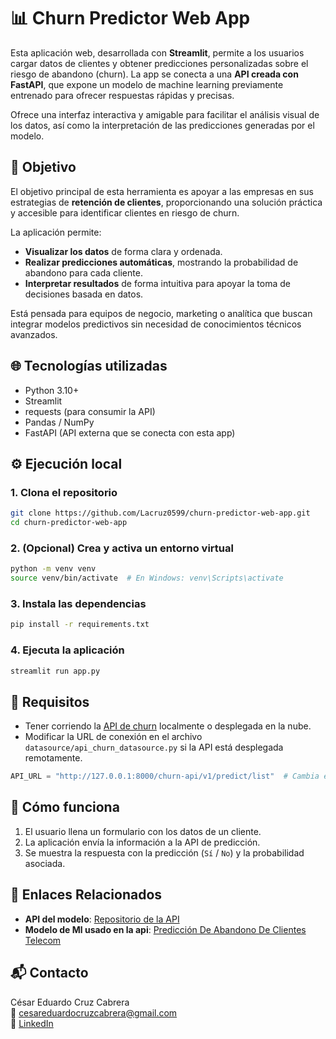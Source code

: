 # 📊 Churn Predictor Web App

Esta aplicación web, desarrollada con **Streamlit**, permite a los usuarios cargar datos de clientes y obtener predicciones personalizadas sobre el riesgo de abandono (churn). La app se conecta a una **API creada con FastAPI**, que expone un modelo de machine learning previamente entrenado para ofrecer respuestas rápidas y precisas.

Ofrece una interfaz interactiva y amigable para facilitar el análisis visual de los datos, así como la interpretación de las predicciones generadas por el modelo.

## 🎯 Objetivo

El objetivo principal de esta herramienta es apoyar a las empresas en sus estrategias de **retención de clientes**, proporcionando una solución práctica y accesible para identificar clientes en riesgo de churn. 

La aplicación permite:
- **Visualizar los datos** de forma clara y ordenada.
- **Realizar predicciones automáticas**, mostrando la probabilidad de abandono para cada cliente.
- **Interpretar resultados** de forma intuitiva para apoyar la toma de decisiones basada en datos.

Está pensada para equipos de negocio, marketing o analítica que buscan integrar modelos predictivos sin necesidad de conocimientos técnicos avanzados.

## 🌐 Tecnologías utilizadas

- Python 3.10+
- Streamlit
- requests (para consumir la API)
- Pandas / NumPy
- FastAPI (API externa que se conecta con esta app)

## ⚙️ Ejecución local

### 1. Clona el repositorio

```bash
git clone https://github.com/Lacruz0599/churn-predictor-web-app.git
cd churn-predictor-web-app
```

### 2. (Opcional) Crea y activa un entorno virtual

```bash
python -m venv venv
source venv/bin/activate  # En Windows: venv\Scripts\activate
```

### 3. Instala las dependencias

```bash
pip install -r requirements.txt
```

### 4. Ejecuta la aplicación

```bash
streamlit run app.py
```

## 📡 Requisitos

- Tener corriendo la [API de churn](https://github.com/Lacruz0599/churn-prediction-api) localmente o desplegada en la nube.
- Modificar la URL de conexión en el archivo `datasource/api_churn_datasource.py` si la API está desplegada remotamente.

```python
API_URL = "http://127.0.0.1:8000/churn-api/v1/predict/list"  # Cambia esta URL si usas una API externa
```

## 🧪 Cómo funciona

1. El usuario llena un formulario con los datos de un cliente.
2. La aplicación envía la información a la API de predicción.
3. Se muestra la respuesta con la predicción (`Sí` / `No`) y la probabilidad asociada.


## 🔗 Enlaces Relacionados

-  **API del modelo**: [Repositorio de la API](https://github.com/Lacruz0599/churn-prediction-api)
-  **Modelo de Ml usado en la api**: [Predicción De Abandono De Clientes Telecom](https://github.com/Lacruz0599/prediccion-de-abandono-de-clientes-Telecom)


## 📬 Contacto

César Eduardo Cruz Cabrera  
📧 cesareduardocruzcabrera@gmail.com  
🔗 [LinkedIn](https://www.linkedin.com/in/cesar-eduardo-cruz-cabrera)

